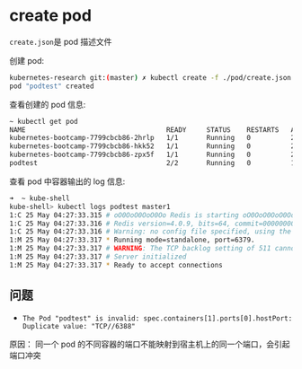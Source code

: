 # create pod

`create.json`是 pod 描述文件

创建 pod:

```bash
kubernetes-research git:(master) ✗ kubectl create -f ./pod/create.json
pod "podtest" created
```

查看创建的 pod 信息:

```bash
~ kubectl get pod
NAME                                   READY     STATUS    RESTARTS   AGE
kubernetes-bootcamp-7799cbcb86-2hrlp   1/1       Running   0          22h
kubernetes-bootcamp-7799cbcb86-hkk52   1/1       Running   0          21h
kubernetes-bootcamp-7799cbcb86-zpx5f   1/1       Running   0          22h
podtest                                2/2       Running   0          15s
```

查看 pod 中容器输出的 log 信息:

```bash
➜  ~ kube-shell
kube-shell> kubectl logs podtest master1
1:C 25 May 04:27:33.315 # oO0OoO0OoO0Oo Redis is starting oO0OoO0OoO0Oo
1:C 25 May 04:27:33.316 # Redis version=4.0.9, bits=64, commit=00000000, modified=0, pid=1, just started
1:C 25 May 04:27:33.316 # Warning: no config file specified, using the default config. In order to specify a config file use redis-server /path/to/redis.conf
1:M 25 May 04:27:33.317 * Running mode=standalone, port=6379.
1:M 25 May 04:27:33.317 # WARNING: The TCP backlog setting of 511 cannot be enforced because /proc/sys/net/core/somaxconn is set to the lower value of 128.
1:M 25 May 04:27:33.317 # Server initialized
1:M 25 May 04:27:33.317 * Ready to accept connections
```

## 问题

* `The Pod "podtest" is invalid: spec.containers[1].ports[0].hostPort: Duplicate value: "TCP//6388"`

原因： 同一个 pod 的不同容器的端口不能映射到宿主机上的同一个端口，会引起端口冲突
